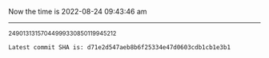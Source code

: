 Now the time is 2022-08-24 09:43:46 am

---

<small>24901313157044999330850119945212</small>

```txt
Latest commit SHA is: d71e2d547aeb8b6f25334e47d0603cdb1cb1e3b1
```
